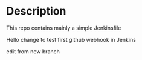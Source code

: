 # Description

This repo contains mainly a simple Jenkinsfile

Hello change to test first github webhook in Jenkins

edit from new branch
